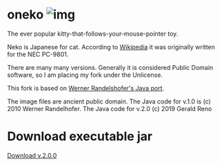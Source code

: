 oneko ![img](https://github.com/glreno/oneko/blob/master/src/main/resources/images/25.GIF) 
=====

The ever popular kitty-that-follows-your-mouse-pointer toy.


Neko is Japanese for cat. According to  [Wikipedia](https://en.wikipedia.org/wiki/Neko_(software)) it was originally written for the NEC PC-9801.

There are many many versions. Generally it is considered Public Domain software, so I am placing my fork under the Unlicense.

This fork is based on [Werner Randelshofer's Java port](http://www.randelshofer.ch/blog/2010/07/screenmate-neko-in-java).

The image files are ancient public domain.
The Java code for v.1.0 is (c) 2010 Werner Randelhofer.
The Java code for v.2.0 (c) 2019 Gerald Reno

Download executable jar
=====
[Download v.2.0.0](https://glreno.github.io/oneko/oneko-2.0.0.jar)

